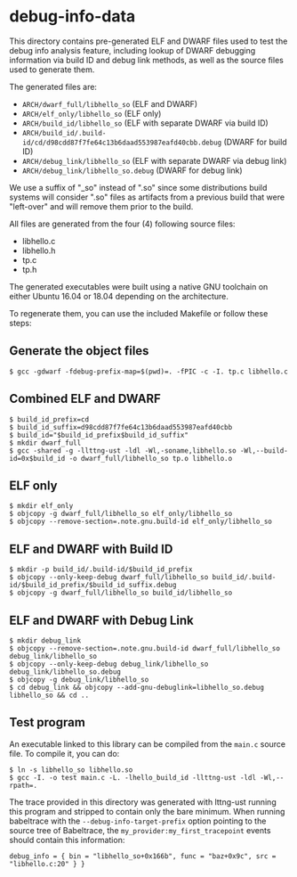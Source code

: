 debug-info-data
==============

This directory contains pre-generated ELF and DWARF files used to test
the debug info analysis feature, including lookup of DWARF debugging
information via build ID and debug link methods, as well as the source
files used to generate them.

The generated files are:

* `ARCH/dwarf_full/libhello_so` (ELF and DWARF)
* `ARCH/elf_only/libhello_so` (ELF only)
* `ARCH/build_id/libhello_so` (ELF with separate DWARF via build ID)
* `ARCH/build_id/.build-id/cd/d98cdd87f7fe64c13b6daad553987eafd40cbb.debug` (DWARF for build ID)
* `ARCH/debug_link/libhello_so` (ELF with separate DWARF via debug link)
* `ARCH/debug_link/libhello_so.debug` (DWARF for debug link)

We use a suffix of "_so" instead of ".so" since some distributions
build systems will consider ".so" files as artifacts from a previous
build that were "left-over" and will remove them prior to the build.

All files are generated from the four (4) following source files:

* libhello.c
* libhello.h
* tp.c
* tp.h

The generated executables were built using a native GNU toolchain on either
Ubuntu 16.04 or 18.04 depending on the architecture.

To regenerate them, you can use the included Makefile or follow these steps:

## Generate the object files

    $ gcc -gdwarf -fdebug-prefix-map=$(pwd)=. -fPIC -c -I. tp.c libhello.c

## Combined ELF and DWARF

    $ build_id_prefix=cd
    $ build_id_suffix=d98cdd87f7fe64c13b6daad553987eafd40cbb
    $ build_id="$build_id_prefix$build_id_suffix"
    $ mkdir dwarf_full
    $ gcc -shared -g -llttng-ust -ldl -Wl,-soname,libhello.so -Wl,--build-id=0x$build_id -o dwarf_full/libhello_so tp.o libhello.o

## ELF only

    $ mkdir elf_only
    $ objcopy -g dwarf_full/libhello_so elf_only/libhello_so
    $ objcopy --remove-section=.note.gnu.build-id elf_only/libhello_so

## ELF and DWARF with Build ID

    $ mkdir -p build_id/.build-id/$build_id_prefix
    $ objcopy --only-keep-debug dwarf_full/libhello_so build_id/.build-id/$build_id_prefix/$build_id_suffix.debug
    $ objcopy -g dwarf_full/libhello_so build_id/libhello_so

##  ELF and DWARF with Debug Link

    $ mkdir debug_link
    $ objcopy --remove-section=.note.gnu.build-id dwarf_full/libhello_so debug_link/libhello_so
    $ objcopy --only-keep-debug debug_link/libhello_so debug_link/libhello_so.debug
    $ objcopy -g debug_link/libhello_so
    $ cd debug_link && objcopy --add-gnu-debuglink=libhello_so.debug libhello_so && cd ..


Test program
------------
An executable linked to this library can be compiled from the `main.c` source file.
To compile it, you can do:

    $ ln -s libhello_so libhello.so
    $ gcc -I. -o test main.c -L. -lhello_build_id -llttng-ust -ldl -Wl,--rpath=.

The trace provided in this directory was generated with lttng-ust running this
program and stripped to contain only the bare minimum. When running babeltrace
with the `--debug-info-target-prefix` option pointing to the source tree of
Babeltrace, the `my_provider:my_first_tracepoint` events should contain this
information:

    debug_info = { bin = "libhello_so+0x166b", func = "baz+0x9c", src = "libhello.c:20" } }
